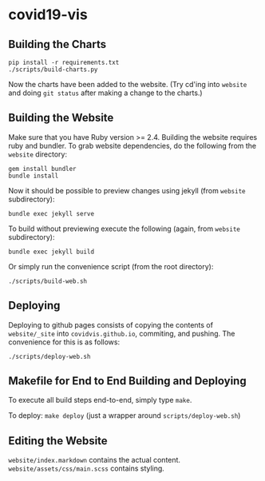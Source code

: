 # covid19-vis

Building the Charts
-------------------
```
pip install -r requirements.txt
./scripts/build-charts.py
```

Now the charts have been added to the website. (Try cd'ing into `website` and doing `git status` after making a change to the charts.)

Building the Website
--------------------

Make sure that you have Ruby version >= 2.4. Building the website requires ruby and bundler. To grab website dependencies, do the following from the `website` directory:

```
gem install bundler
bundle install
```

Now it should be possible to preview changes using jekyll (from `website` subdirectory):

`bundle exec jekyll serve`

To build without previewing execute the following (again, from `website` subdirectory):

`bundle exec jekyll build`

Or simply run the convenience script (from the root directory):

`./scripts/build-web.sh`

Deploying
---------

Deploying to github pages consists of copying the contents of `website/_site` into `covidvis.github.io`, commiting, and pushing. The convenience for this is as follows:

`./scripts/deploy-web.sh`


Makefile for End to End Building and Deploying
----------------------------------------------

To execute all build steps end-to-end, simply type `make`.

To deploy: `make deploy` (just a wrapper around `scripts/deploy-web.sh`)


Editing the Website
-------------------
`website/index.markdown` contains the actual content. `website/assets/css/main.scss` contains styling.
